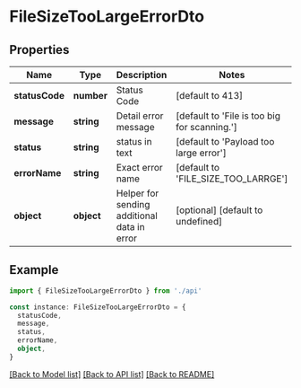 # FileSizeTooLargeErrorDto

## Properties

| Name           | Type       | Description                                 | Notes                                        |
| -------------- | ---------- | ------------------------------------------- | -------------------------------------------- |
| **statusCode** | **number** | Status Code                                 | [default to 413]                             |
| **message**    | **string** | Detail error message                        | [default to 'File is too big for scanning.'] |
| **status**     | **string** | status in text                              | [default to 'Payload too large error']       |
| **errorName**  | **string** | Exact error name                            | [default to 'FILE_SIZE_TOO_LARRGE']          |
| **object**     | **object** | Helper for sending additional data in error | [optional] [default to undefined]            |

## Example

```typescript
import { FileSizeTooLargeErrorDto } from './api'

const instance: FileSizeTooLargeErrorDto = {
  statusCode,
  message,
  status,
  errorName,
  object,
}
```

[[Back to Model list]](../README.md#documentation-for-models) [[Back to API list]](../README.md#documentation-for-api-endpoints) [[Back to README]](../README.md)
